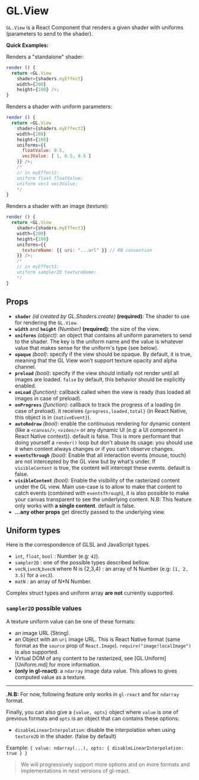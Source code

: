 # GL.View

`GL.View` is a React Component that renders a given shader with uniforms (parameters to send to the shader).

**Quick Examples:**

Renders a "standalone" shader:

```js
render () {
  return <GL.View
    shader={shaders.myEffect}
    width={200}
    height={100} />;
}
```

Renders a shader with uniform parameters:

```js
render () {
  return <GL.View
    shader={shaders.myEffect2}
    width={200}
    height={100}
    uniforms={{
      floatValue: 0.5,
      vec3Value: [ 1, 0.5, 0.5 ]
    }} />;
    /*
    // in myEffect2:
    uniform float floatValue;
    uniform vec3 vec3Value;
    */
}
```

Renders a shader with an image (texture):

```js
render () {
  return <GL.View
    shader={shaders.myEffect3}
    width={200}
    height={100}
    uniforms={{
      textureName: {{ uri: "...url" }} // RN convention
    }} />;
    /*
    // in myEffect3:
    uniform sampler2D textureName;
    */
}
```


## Props

- **`shader`** *(id created by GL.Shaders.create)* **(required)**: The shader to use for rendering the `GL.View`.
- **`width`** and **`height`** *(Number)* **(required)**: the size of the view.
- **`uniforms`** *(object)*: an object that contains all uniform parameters to send to the shader. The key is the uniform name and the value is whatever value that makes sense for the uniform's type (see below).
- **`opaque`** *(bool)*: specify if the view should be opaque. By default, it is true, meaning that the GL View won't support texture opacity and alpha channel.
- **`preload`** *(bool)*: specify if the view should initially not render until all images are loaded. `false` by default, this behavior should be explicitly enabled.
- **`onLoad`** *(function)*: callback called when the view is ready (has loaded all images in case of preload).
- **`onProgress`** *(function)*: callback to track the progress of a loading (in case of preload). it receives `{progress,loaded,total}` (in React Native, this object is in `{nativeEvent}`).
- **`autoRedraw`** *(bool)*: enable the continuous rendering for dynamic content (like a `<canvas/>`, `<video/>` or any dynamic UI (e.g: a UI component in React Native context)). default is false. This is more performant that doing yourself a `render()` loop but don't abuse its usage: you should use it when content always changes or if you can't observe changes.
- **`eventsThrough`** *(bool)*: Enable that all interaction events (mouse, touch) are not intercepted by the GL view but by what's under. If `visibleContent` is true, the content will intercept these events. default is false.
- **`visibleContent`** *(bool)*: Enable the visibility of the rasterized content under the GL view. Main use-case is to allow to make that content to catch events (combined with `eventsThrough`), it is also possible to make your canvas transparent to see the underlying content. N.B: This feature only works with **a single content**. default is false.
- **...any other props** get directly passed to the underlying view.

## Uniform types

Here is the correspondence of GLSL and JavaScript types.

- `int`, `float`, `bool` : Number (e.g: `42`).
- `sampler2D` : one of the possible types described bellow.
- `vecN`,`ivecN`,`bvecN` where N is {2,3,4} : an array of N Number (e.g: `[1, 2, 3.5]` for a `vec3`).
- `matN` : an array of N*N Number.

Complex struct types and uniform array **are not** currently supported.

### `sampler2D` possible values

A texture uniform value can be one of these formats:

-  an image URL (String).
- an Object with an `uri` image URL. This is React Native format (same format as the `source` prop of `React.Image`). `require("image!localImage")` is also supported.
- Virtual DOM of any content to be rasterized, see [GL.Uniform][Uniform.md] for more information.
- **(only in gl-react)**: a `ndarray` image data value. This allows to gives computed value as a texture.

---

**.N.B:** For now, following feature only works in `gl-react` and for `ndarray` format.

Finally, you can also give a `{value, opts}` object where `value` is one of previous formats and `opts` is an object that can contains these options:
- `disableLinearInterpolation`: disable the interpolation when using `texture2D` in the shader. (false by default)

Example: `{ value: ndarray(...), opts: { disableLinearInterpolation: true } }`

> We will progressively support more options and on more formats and implementations in next versions of gl-react.
